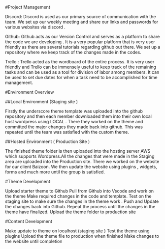 #Project Management 

Discord: Discord is used as our primary source of communication with the team. We set up our weekly meeting and share our links and passwords for various websites via discord .

Github: Github acts as our Version Control and serves as a platform to share the code we are developing . It is a very popular platform that is very user friendly as there are several tutorials regarding github out there. We set up a repository where we keep track of the changes made in the codes.

Trello : Trello acted as the wordboard of the entire process. It is very user friendly and Trello can be immensely useful to keep track of the remaining tasks and can be used as a tool for division of labor among members. It can be used to set due dates for when a task need to be accomplished for time management.

#Environment Overview

##Local Environment (Staging site )

Firstly the underscore theme template was uploaded into the github repository and then each member downloaded them into their own local host wordpress using LOCAL . There they worked on the theme and committed the major changes they made back into github. This was repeated until the team was satisfied with the custom theme.

##Hosted Environment ( Production Site )

The finished theme folder is then uploaded into the hosting server AWS which supports Wordpress.All the changes that were made in the Staging area are uploaded into the Production site. There we worked on the website for our client Baizoon. We then update the website using plugins , widgets, forms and much more until the group is satisfied.

#Theme Development 

Upload starter theme to Github 
Pull from Github into Vscode and work on the theme 
Make required changes in the code and template.
Test on the staging site to make sure the changes in the theme work .
Push and Update the changes back into Github.
Repeat the process until the changes in the theme have finalized.
Upload the theme folder to production site 
 
#Content Development

Make update to theme on localhost (staging site )
Test the theme using plugins 
Upload the theme file to production when finished 
Make changes to the website until completion

  
  
